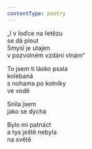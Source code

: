 ```yaml
---
contentType: poetry
---
```


<section>

„I v loďce na řetězu  
se dá plout  
Smysl je utajen  
v pozvolném vzdání vlnám“

To jsem ti lásko psala  
kolébaná  
s nohama po kotníky  
ve vodě

</section>

<section>

Snila jsem  
jako se dýchá

</section>

<section>

Bylo mi patnáct  
a tys ještě nebyla  
na světě

</section>
